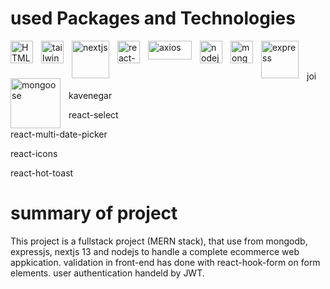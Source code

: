 # used Packages and Technologies
<img src="https://cdn.jsdelivr.net/gh/devicons/devicon/icons/html5/html5-original.svg" width="36"  alt="HTML5" style="padding-right:10px;" align="left"  />
<img src="https://upload.wikimedia.org/wikipedia/commons/thumb/d/d5/Tailwind_CSS_Logo.svg/2048px-Tailwind_CSS_Logo.svg.png" width="36" alt="tailwind" style="padding-right:10px;" align="left" />
<img src="https://encrypted-tbn0.gstatic.com/images?q=tbn:ANd9GcReGL5y1FOv0EvcYDsUjObElS-G15wowqoM39yRcjZof7O3J-Ko_zmk6-RPjbY7aDRIZbw&usqp=CAU" width="60" alt="nextjs" style="padding-right:10px;" align="left" />

<img src="https://avatars.githubusercontent.com/u/53986236?v=4&s=400" width="36" alt="react-hook-form" style="padding-right:10px;" align="left" />
<img src="https://seeklogo.com/images/A/axios-logo-CD0C90458F-seeklogo.com.png" width="70" height="30" alt="axios" style="padding-right:10px;" align="left" />
<img src="https://cdn.jsdelivr.net/gh/devicons/devicon/icons/nodejs/nodejs-original.svg" width="36" alt="nodejs" style="padding-right:10px;" align="left" />
<img src="https://cdn.jsdelivr.net/gh/devicons/devicon/icons/mongodb/mongodb-original.svg" width="36" alt="mongodb" style="padding-right:10px;" align="left" />
<img src="https://w7.pngwing.com/pngs/545/451/png-transparent-node-js-express-js-javascript-solution-stack-web-application-others-angle-text-rectangle-thumbnail.png" width="60" alt="express" style="padding-right:10px;" align="left" />
<img src="https://encrypted-tbn0.gstatic.com/images?q=tbn:ANd9GcRAmIXNHmj9NRUqg_frbn1AiL8p6eY6895JzQ&usqp=CAU" width="80" alt="mongoose" style="padding-right:10px;" align="left" />

<br />
<br />

<p width="960" style="padding-right: 10px;" align="left" >joi</p>
<p width="960" style="padding-right:40px;" align="left" >kavenegar</p>
<p width="960" style="padding-right:40px;" align="left" >react-select</p>
<p width="960" style="padding-right:40px;" align="left" >react-multi-date-picker</p>
<p width="960" style="padding-right:40px;" align="left" >react-icons</p>
<p width="960" style="padding-right:40px;" align="left" >react-hot-toast</p>

# summary of project
This project is a fullstack project (MERN stack), that use from mongodb, expressjs, nextjs 13 and nodejs to handle a complete ecommerce web appkication. 
validation in front-end has done with react-hook-form on form elements.
user authentication handeld by JWT.




